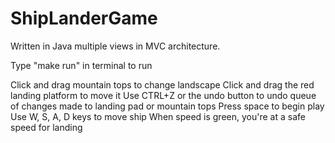 # ShipLanderGame
Written in Java
multiple views in MVC architecture.

Type "make run" in terminal to run

Click and drag mountain tops to change landscape
Click and drag the red landing platform to move it
Use CTRL+Z or the undo button to undo queue of changes made to landing pad or mountain tops
Press space to begin play
Use W, S, A, D keys to move ship
When speed is green, you're at a safe speed for landing

